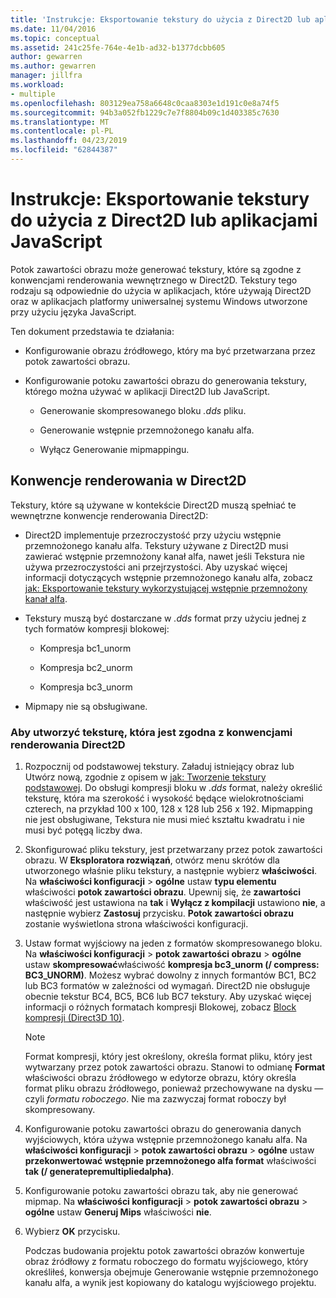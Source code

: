 ```yaml
---
title: 'Instrukcje: Eksportowanie tekstury do użycia z Direct2D lub aplikacjami JavaScript'
ms.date: 11/04/2016
ms.topic: conceptual
ms.assetid: 241c25fe-764e-4e1b-ad32-b1377dcbb605
author: gewarren
ms.author: gewarren
manager: jillfra
ms.workload:
- multiple
ms.openlocfilehash: 803129ea758a6648c0caa8303e1d191c0e8a74f5
ms.sourcegitcommit: 94b3a052fb1229c7e7f8804b09c1d403385c7630
ms.translationtype: MT
ms.contentlocale: pl-PL
ms.lasthandoff: 04/23/2019
ms.locfileid: "62844387"
---
```

# <a name="how-to-export-a-texture-for-use-with-direct2d-or-javascipt-apps"></a>Instrukcje: Eksportowanie tekstury do użycia z Direct2D lub aplikacjami JavaScript

Potok zawartości obrazu może generować tekstury, które są zgodne z konwencjami renderowania wewnętrznego w Direct2D. Tekstury tego rodzaju są odpowiednie do użycia w aplikacjach, które używają Direct2D oraz w aplikacjach platformy uniwersalnej systemu Windows utworzone przy użyciu języka JavaScript.

Ten dokument przedstawia te działania:

- Konfigurowanie obrazu źródłowego, który ma być przetwarzana przez potok zawartości obrazu.

- Konfigurowanie potoku zawartości obrazu do generowania tekstury, którego można używać w aplikacji Direct2D lub JavaScript.

    - Generowanie skompresowanego bloku *.dds* pliku.

    - Generowanie wstępnie przemnożonego kanału alfa.

    - Wyłącz Generowanie mipmappingu.

## <a name="rendering-conventions-in-direct2d"></a>Konwencje renderowania w Direct2D

Tekstury, które są używane w kontekście Direct2D muszą spełniać te wewnętrzne konwencje renderowania Direct2D:

- Direct2D implementuje przezroczystość przy użyciu wstępnie przemnożonego kanału alfa. Tekstury używane z Direct2D musi zawierać wstępnie przemnożony kanał alfa, nawet jeśli Tekstura nie używa przezroczystości ani przejrzystości. Aby uzyskać więcej informacji dotyczących wstępnie przemnożonego kanału alfa, zobacz [jak: Eksportowanie tekstury wykorzystującej wstępnie przemnożony kanał alfa](../designers/how-to-export-a-texture-that-has-premultiplied-alpha.md).

- Tekstury muszą być dostarczane w *.dds* format przy użyciu jednej z tych formatów kompresji blokowej:

    - Kompresja bc1_unorm

    - Kompresja bc2_unorm

    - Kompresja bc3_unorm

- Mipmapy nie są obsługiwane.

### <a name="to-create-a-texture-thats-compatible-with-direct2d-rendering-conventions"></a>Aby utworzyć teksturę, która jest zgodna z konwencjami renderowania Direct2D

1. Rozpocznij od podstawowej tekstury. Załaduj istniejący obraz lub Utwórz nową, zgodnie z opisem w [jak: Tworzenie tekstury podstawowej](../designers/how-to-create-a-basic-texture.md). Do obsługi kompresji bloku w *.dds* format, należy określić teksturę, która ma szerokość i wysokość będące wielokrotnościami czterech, na przykład 100 x 100, 128 x 128 lub 256 x 192. Mipmapping nie jest obsługiwane, Tekstura nie musi mieć kształtu kwadratu i nie musi być potęgą liczby dwa.

2. Skonfigurować pliku tekstury, jest przetwarzany przez potok zawartości obrazu. W **Eksploratora rozwiązań**, otwórz menu skrótów dla utworzonego właśnie pliku tekstury, a następnie wybierz **właściwości**. Na **właściwości konfiguracji** > **ogólne** ustaw **typu elementu** właściwości **potok zawartości obrazu**. Upewnij się, że **zawartości** właściwość jest ustawiona na **tak** i **Wyłącz z kompilacji** ustawiono **nie**, a następnie wybierz  **Zastosuj** przycisku. **Potok zawartości obrazu** zostanie wyświetlona strona właściwości konfiguracji.

3. Ustaw format wyjściowy na jeden z formatów skompresowanego bloku. Na **właściwości konfiguracji** > **potok zawartości obrazu** > **ogólne** ustaw **skompresować**właściwość **kompresja bc3_unorm (/ compress: BC3_UNORM)**. Możesz wybrać dowolny z innych formantów BC1, BC2 lub BC3 formatów w zależności od wymagań. Direct2D nie obsługuje obecnie tekstur BC4, BC5, BC6 lub BC7 tekstury. Aby uzyskać więcej informacji o różnych formatach kompresji Blokowej, zobacz [Block kompresji (Direct3D 10)](/windows/desktop/direct3d10/d3d10-graphics-programming-guide-resources-block-compression).

   > [!NOTE]
   > Format kompresji, który jest określony, określa format pliku, który jest wytwarzany przez potok zawartości obrazu. Stanowi to odmianę **Format** właściwości obrazu źródłowego w edytorze obrazu, który określa format pliku obrazu źródłowego, ponieważ przechowywane na dysku — czyli *formatu roboczego*. Nie ma zazwyczaj format roboczy był skompresowany.

4. Konfigurowanie potoku zawartości obrazu do generowania danych wyjściowych, która używa wstępnie przemnożonego kanału alfa. Na **właściwości konfiguracji** > **potok zawartości obrazu** > **ogólne** ustaw **przekonwertować wstępnie przemnożonego alfa format** właściwości **tak (/ generatepremultipliedalpha)**.

5. Konfigurowanie potoku zawartości obrazu tak, aby nie generować mipmap. Na **właściwości konfiguracji** > **potok zawartości obrazu** > **ogólne** ustaw **Generuj Mips** właściwości **nie**.

6. Wybierz **OK** przycisku.

   Podczas budowania projektu potok zawartości obrazów konwertuje obraz źródłowy z formatu roboczego do formatu wyjściowego, który określiłeś, konwersja obejmuje Generowanie wstępnie przemnożonego kanału alfa, a wynik jest kopiowany do katalogu wyjściowego projektu.